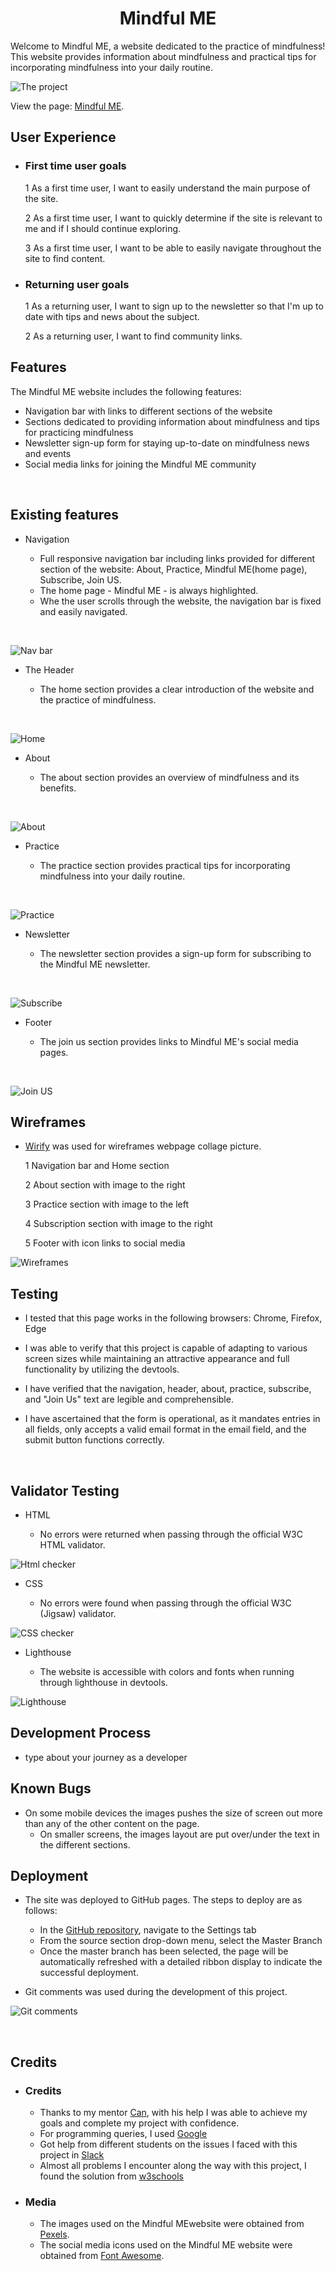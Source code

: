 <h1 align="center"><strong>Mindful ME</strong></h1>

Welcome to Mindful ME, a website dedicated to the practice of mindfulness!<br> 
This website provides information about mindfulness and practical tips for incorporating mindfulness into your daily routine.
<br>

![The project](/assets/images/website-mockup.png)

View the page: [Mindful ME](https://gambit81.github.io/Rillson/).
<br>

<h2>User Experience</h2>

*   <h3>First time user goals</h3>

    1   As a first time user, I want to easily understand the main purpose of the site. 

    2   As a first time user, I want to quickly determine if the site is relevant to me and if I should continue exploring.

    3   As a first time user, I want to be able to easily navigate throughout the site to find content.

*   <h3>Returning user goals</h3>

    1   As a returning user, I want to sign up to the newsletter so that I'm up to date with tips and news about the subject.

    2   As a returning user, I want to find community links.


<h2>Features</h2>

The Mindful ME website includes the following features:

* Navigation bar with links to different sections of the website
* Sections dedicated to providing information about mindfulness and tips for practicing mindfulness
* Newsletter sign-up form for staying up-to-date on mindfulness news and events
* Social media links for joining the Mindful ME community
<br>



<h2>Existing features</h2>

* Navigation

    * Full responsive navigation bar including links provided for different section of the website: About, Practice, Mindful ME(home page), Subscribe, Join US.
    * The home page - Mindful ME - is always highlighted.
    * Whe the user scrolls through the website, the navigation bar is fixed and easily navigated.
<br>

![Nav bar](/assets/images/Nav%20Bar.png)
<br>

* The Header

    * The home section provides a clear introduction of the website and the practice of mindfulness.
<br>

![Home](/assets/images/Home%20section.png)
<br>

* About

    * The about section provides an overview of mindfulness and its benefits.
<br>

![About](/assets/images/About%20section.png)
<br>

* Practice

    * The practice section provides practical tips for incorporating mindfulness into your daily routine.
<br>

![Practice](/assets/images/Practice%20section.png)
<br>

* Newsletter

    * The newsletter section provides a sign-up form for subscribing to the Mindful ME newsletter.
<br>

![Subscribe](/assets/images/News%20section.png)

* Footer

    * The join us section provides links to Mindful ME's social media pages.
<br>

![Join US](/assets/images/Footer%20section.png)
<br>

<h2>Wireframes</h2>

* [Wirify](https://www.wirify.com/) was used for wireframes webpage collage picture.
    
    1   Navigation bar and Home section
    
    2   About section with image to the right
    
    3   Practice section with image to the left
    
    4   Subscription section with image to the right
    
    5   Footer with icon links to social media

![Wireframes](/assets/images/wireframes.png)

<h2>Testing</h2>

* I tested that this page works in the following browsers: Chrome, Firefox, Edge

* I was able to verify that this project is capable of adapting to various screen sizes while maintaining an attractive appearance and full functionality by utilizing the devtools.

* I have verified that the navigation, header, about, practice, subscribe, and "Join Us" text are legible and comprehensible.

* I have ascertained that the form is operational, as it mandates entries in all fields, only accepts a valid email format in the email field, and the submit button functions correctly.
<br>

<h2>Validator Testing</h2>

* HTML  

    * No errors were returned when passing through the official W3C HTML validator.

![Html checker](/assets/images/HTML%20checker.png)

* CSS

    * No errors were found when passing through the official W3C (Jigsaw) validator.

![CSS checker](/assets/images/CSS%20checker.png)

* Lighthouse

    * The website is accessible with colors and fonts when running through lighthouse in devtools.

![Lighthouse](/assets/images/Lighthouse.png)

<h2>Development Process</h2>

*    type about your journey as a developer

<h2>Known Bugs</h2>

*   On some mobile devices the images pushes the size of screen out more than any of the other content on the page.
    *   On smaller screens, the images layout are put over/under the text in the different sections.

<h2>Deployment</h2>

* The site was deployed to GitHub pages. The steps to deploy are as follows:

    *   In the [GitHub repository](https://github.com/Gambit81/Rillson), navigate to the Settings tab
    *   From the source section drop-down menu, select the Master Branch
    *   Once the master branch has been selected, the page will be automatically refreshed with a detailed ribbon display to indicate the successful deployment.

*   Git comments was used during the development of this project.

![Git comments](/assets/images/git%20comments.png)

<br>

<h2>Credits</h2>

*   <h3>Credits</h3>

    *   Thanks to my mentor [Can](https://www.linkedin.com/in/cansucullu?lipi=urn%3Ali%3Apage%3Ad_flagship3_profile_view_base_contact_details%3BLOvyGI67SAS8Yk8wpSvTfw%3D%3D), with his help I was able to achieve my goals and complete my project with confidence.
    *   For programming queries, I used [Google](https://www.google.com/)
    *   Got help from different students on the issues I faced with this project in [Slack](https://slack.com/)
    *   Almost all problems I encounter along the way with this project, I found the solution from [w3schools](https://www.w3schools.com/html/html_forms.asp)

*   <h3>Media</h3>

    *   The images used on the Mindful MEwebsite were obtained from [Pexels](https://www.pexels.com/sv-se/sok/mindfulness/).
    *   The social media icons used on the Mindful ME website were obtained from [Font Awesome](https://fontawesome.com/).